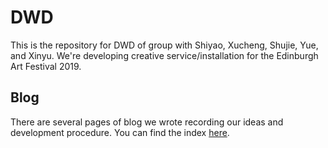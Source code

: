 # DWD

This is the repository for DWD of group with Shiyao, Xucheng, Shujie, Yue, and Xinyu.  We're developing creative service/installation for the Edinburgh Art Festival 2019.

## Blog

There are several pages of blog we wrote recording our ideas and development procedure. You can find the index [here](https://billshiyaozhang.github.io/DWD/ "Blog index").